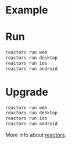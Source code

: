 Example
===

# Run

```javascript
reactors run web
reactors run desktop
reactors run ios
reactors run android
```

# Upgrade

```javascript
reactors run web
reactors run desktop
reactors run ios
reactors run android
```

More info about [reactors](https://github.com/co2-git/reactors).
